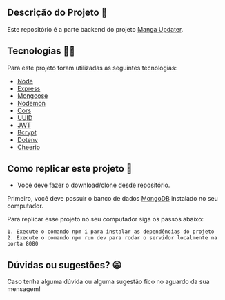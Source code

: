 ## Descrição do Projeto :ledger:

Este repositório é a parte backend do projeto [Manga Updater](https://github.com/rodhenr/MangaUpdater-Front-End).

## Tecnologias :man_technologist:

Para este projeto foram utilizadas as seguintes tecnologias:

- [Node](https://nodejs.org/en/)
- [Express](https://expressjs.com/pt-br/)
- [Mongoose](https://mongoosejs.com/docs/queries.html)
- [Nodemon](https://www.npmjs.com/package/nodemon)
- [Cors](https://www.npmjs.com/package/cors)
- [UUID](https://www.npmjs.com/package/uuid)
- [JWT](https://jwt.io/)
- [Bcrypt](https://www.npmjs.com/package/bcrypt)
- [Dotenv](https://www.npmjs.com/package/dotenv)
- [Cheerio](https://www.npmjs.com/package/cheerio)

## Como replicar este projeto :dvd:

- Você deve fazer o download/clone desde repositório.

Primeiro, você deve possuir o banco de dados [MongoDB](https://www.mongodb.com/pt-br) instalado no seu computador.

Para replicar esse projeto no seu computador siga os passos abaixo:

```
1. Execute o comando npm i para instalar as dependências do projeto
2. Execute o comando npm run dev para rodar o servidor localmente na porta 8080
```

## Dúvidas ou sugestões? :grin:

Caso tenha alguma dúvida ou alguma sugestão fico no aguardo da sua mensagem!
